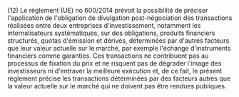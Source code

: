 (12) Le règlement (UE) no 600/2014 prévoit la possibilité de préciser l'application de l'obligation de divulgation post-négociation des transactions réalisées entre deux entreprises d'investissement, notamment les internalisateurs systématiques, sur des obligations, produits financiers structurés, quotas d'émission et dérivés, déterminées par d'autres facteurs que leur valeur actuelle sur le marché, par exemple l'échange d'instruments financiers comme garanties. Ces transactions ne contribuent pas au processus de fixation du prix et ne risquent pas de dégrader l'image des investisseurs ni d'entraver la meilleure exécution et, de ce fait, le présent règlement précise les transactions déterminées par des facteurs autres que la valeur actuelle sur le marché qui ne doivent pas être rendues publiques.
